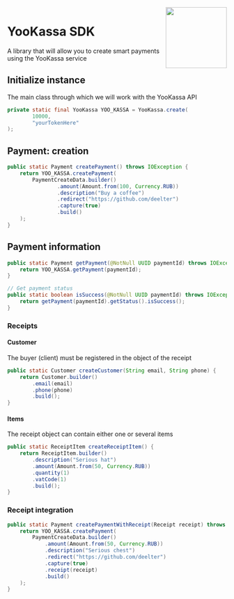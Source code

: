 <img align="right" src="https://sun6-23.userapi.com/s/v1/ig2/uGmISl3elBXZi_RPAtK7NX82UeCZGt1lsx2JixfjIqHfUMjLxFHFTkkGshLzVRFppxesDUT89gi7ucMjS1JShrgm.jpg?size=864x864&quality=95&crop=108,108,864,864&ava=1" height="140" width="140">

# YooKassa SDK
A library that will allow you to create smart payments using the YooKassa service

## Initialize instance
The main class through which we will work with the YooKassa API
```java
private static final YooKassa YOO_KASSA = YooKassa.create(
		10000,
		"yourTokenHere"
);
```
## Payment: creation
```java
public static Payment createPayment() throws IOException {
	return YOO_KASSA.createPayment(
		PaymentCreateData.builder()
				.amount(Amount.from(100, Currency.RUB))
				.description("Buy a coffee")
				.redirect("https://github.com/deelter")
				.capture(true)
				.build()
	);
}
```
## Payment information
```java
public static Payment getPayment(@NotNull UUID paymentId) throws IOException {
	return YOO_KASSA.getPayment(paymentId);
}

// Get payment status
public static boolean isSuccess(@NotNull UUID paymentId) throws IOException {
	return getPayment(paymentId).getStatus().isSuccess();
}
```
### Receipts
#### Customer
The buyer (client) must be registered in the object of the receipt
```java
public static Customer createCustomer(String email, String phone) {
	return Customer.builder()
		.email(email)
		.phone(phone)
		.build();
}
```
#### Items 
The receipt object can contain either one or several items
```java
public static ReceiptItem createReceiptItem() {
	return ReceiptItem.builder()
		.description("Serious hat")
		.amount(Amount.from(50, Currency.RUB))
		.quantity(1)
		.vatCode(1)
		.build();
}
```
### Receipt integration
```java
public static Payment createPaymentWithReceipt(Receipt receipt) throws IOException {
	return YOO_KASSA.createPayment(
		PaymentCreateData.builder()
			.amount(Amount.from(50, Currency.RUB))
			.description("Serious chest")
			.redirect("https://github.com/deelter")
			.capture(true)
			.receipt(receipt)
			.build()
	);
}
```
